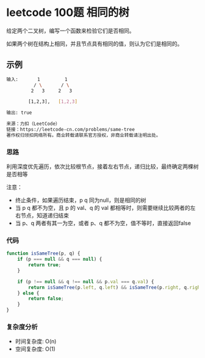 # leetcode 100题 相同的树

给定两个二叉树，编写一个函数来检验它们是否相同。

如果两个树在结构上相同，并且节点具有相同的值，则认为它们是相同的。

## 示例

```bash
输入:       1         1
          / \       / \
         2   3     2   3

        [1,2,3],   [1,2,3]

输出: true

来源：力扣（LeetCode）
链接：https://leetcode-cn.com/problems/same-tree
著作权归领扣网络所有。商业转载请联系官方授权，非商业转载请注明出处。
```

### 思路

利用深度优先遍历，依次比较根节点，接着左右节点，递归比较，最终确定两棵树是否相等

注意：

- 终止条件，如果遍历结束，p q 同为null，则是相同的树
- 当 p q 都不为空，且 p 的 val、q 的 val 都相等时，则需要继续比较两者的左右节点，知道递归结束
- 当 p、q 两者有其一为空，或者 p、q 都不为空，值不等时，直接返回false

### 代码

```js
function isSameTree(p, q) {
    if (p === null && q === null) {
        return true;
    }

    if (p !== null && q !== null && p.val === q.val) {
        return isSameTree(p.left, q.left) && isSameTree(p.right, q.right);
    } else {
        return false;
    }
}
```

### 复杂度分析

- 时间复杂度: O(n)
- 空间复杂度: O(1)
